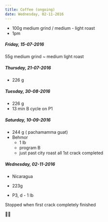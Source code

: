 ```yaml
---
title: Coffee (ongoing)
date: Wednesday, 02-11-2016 
---
```


* 100g medium grind / medium - light roast
* 1pm 

##### Friday, 15-07-2016 

55g medium grind ~ medium light roast 

##### Thursday, 21-07-2016 

* 226 g

##### Tuesday, 30-08-2016 

* 226 g 
* 13 min B cycle on P1

##### Saturday, 10-09-2016 

* 244 g ( pachamamma guat)
* Behmor
  * 1 lb 
  * program B
  * just past city roast all 1st crack completed 


##### Wednesday, 02-11-2016 

* Nicaragua 
* 223g

* P3, d - 1 lb

Stopped when first crack completely finished

🔬🔬